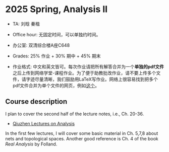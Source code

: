 # 2025 Spring, Analysis II





- TA: 刘晗  秦楷

- Office hour: 无固定时间，可以单独约时间。
  
- 办公室: 双清综合楼A座C648
  
- Grades: 25% 作业 + 30% 期中 + 45% 期末
  
- 作业格式: 中文和英文皆可。每次作业请把所有解答合并为一个**单独的pdf文件**之后上传到网络学堂-课程作业。为了便于助教批改作业，请不要上传多个文件，请字迹尽量清晰，我们鼓励用LaTeX写作业。网络上很容易找到把多个pdf文件合并为单个文件的网页，例如[这个](https://www.ilovepdf.com/merge_pdf)。

## Course description

I plan to cover the second half of the lecture notes, i.e., Ch. 20-36.

- [Qiuzhen Lectures on Analysis](https://binguimath.github.io/Files/2023_Analysis.pdf)
  
In the first few lectures, I will cover some basic material in Ch. 5,7,8 about nets and topological spaces. Another good reference is Ch. 4 of the book *Real Analysis* by Folland.

